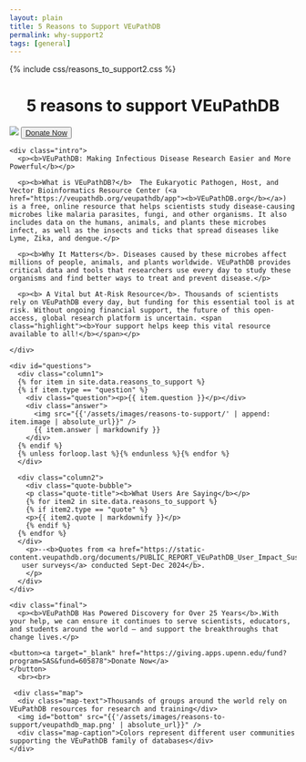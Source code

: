 ```yaml
---
layout: plain
title: 5 Reasons to Support VEuPathDB 
permalink: why-support2
tags: [general]
---
```


{% include css/reasons_to_support2.css  %}

<div class="static-content">

  <h1 style="text-align:center">5 reasons to support VEuPathDB</h1>
  <div class="centered">
    <img id="top" src="{{'/assets/images/veupathdb_sub.png' | absolute_url}}" />
    <button><a target="_blank" href="https://giving.apps.upenn.edu/fund?program=SAS&fund=605878">Donate Now</a>
    </button>

    <div class="intro">
      <p><b>VEuPathDB: Making Infectious Disease Research Easier and More Powerful</b></p>
      
      <p><b>What is VEuPathDB?</b>  The Eukaryotic Pathogen, Host, and Vector Bioinformatics Resource Center (<a href="https://veupathdb.org/veupathdb/app"><b>VEuPathDB.org</b></a>)  is a free, online resource that helps scientists study disease-causing microbes like malaria parasites, fungi, and other organisms. It also includes data on the humans, animals, and plants these microbes infect, as well as the insects and ticks that spread diseases like Lyme, Zika, and dengue.</p>
    
      <p><b>Why It Matters</b>. Diseases caused by these microbes affect millions of people, animals, and plants worldwide. VEuPathDB provides critical data and tools that researchers use every day to study these organisms and find better ways to treat and prevent disease.</p>

      <p><b> A Vital but At-Risk Resource</b>. Thousands of scientists rely on VEuPathDB every day, but funding for this essential tool is at risk. Without ongoing financial support, the future of this open-access, global research platform is uncertain. <span class="highlight"><b>Your support helps keep this vital resource available to all!</b></span></p>
      
    </div>

    <div id="questions">
      <div class="column1">
      {% for item in site.data.reasons_to_support %}
      {% if item.type == "question" %}
        <div class="question"><p>{{ item.question }}</p></div>
        <div class="answer">
          <img src="{{'/assets/images/reasons-to-support/' | append: item.image | absolute_url}}" /> 
          {{ item.answer | markdownify }}
        </div>
      {% endif %}
      {% unless forloop.last %}{% endunless %}{% endfor %}
      </div>

      <div class="column2">
        <div class="quote-bubble">
        <p class="quote-title"><b>What Users Are Saying</b></p>
        {% for item2 in site.data.reasons_to_support %}
        {% if item2.type == "quote" %}
        <p>{{ item2.quote | markdownify }}</p>
        {% endif %}
      {% endfor %}
      </div>
        <p>--<b>Quotes from <a href="https://static-content.veupathdb.org/documents/PUBLIC_REPORT_VEuPathDB_User_Impact_Sustainability_Survey.pdf">
       user surveys</a> conducted Sept-Dec 2024</b>.
        </p>
      </div>
    </div>
  
    <div class="final">
      <p><b>VEuPathDB Has Powered Discovery for Over 25 Years</b>.With your help, we can ensure it continues to serve scientists, educators, and students around the world — and support the breakthroughs that change lives.</p>

    <button><a target="_blank" href="https://giving.apps.upenn.edu/fund?program=SAS&fund=605878">Donate Now</a>
    </button>
      <br><br>
      
     <div class="map">
      <div class="map-text">Thousands of groups around the world rely on VEuPathDB resources for research and training</div>
      <img id="bottom" src="{{'/assets/images/reasons-to-support/veupathdb_map.png' | absolute_url}}" />
      <div class="map-caption">Colors represent different user communities supporting the VEuPathDB family of databases</div>
    </div>

   </div>

  </div>
</div>

